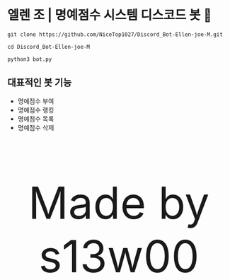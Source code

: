 # 엘렌 조 | 명예점수 시스템 디스코드 봇 🤖

```linux
git clone https://github.com/NiceTop1027/Discord_Bot-Ellen-joe-M.git

cd Discord_Bot-Ellen-joe-M

python3 bot.py
```

## 대표적인 봇 기능
<ul>
  <li>명예점수 부여</li>
  <li>명예점수 랭킹</li>
  <li>명예점수 목록</li>
  <li>명예점수 삭제</li>
</ul>

<div style="text-align: center;">
  <p style="font-size: 100px">Made by s13w00</p>
</div>
